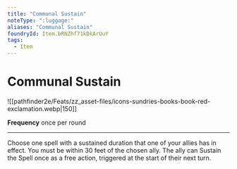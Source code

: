 ```yaml
---
title: "Communal Sustain"
noteType: ":luggage:"
aliases: "Communal Sustain"
foundryId: Item.bRNZhf71kDkArUuY
tags:
  - Item
---
```


# Communal Sustain
![[pathfinder2e/Feats/zz_asset-files/icons-sundries-books-book-red-exclamation.webp|150]]

**Frequency** once per round

* * *

Choose one spell with a sustained duration that one of your allies has in effect. You must be within 30 feet of the chosen ally. The ally can Sustain the Spell once as a free action, triggered at the start of their next turn.
